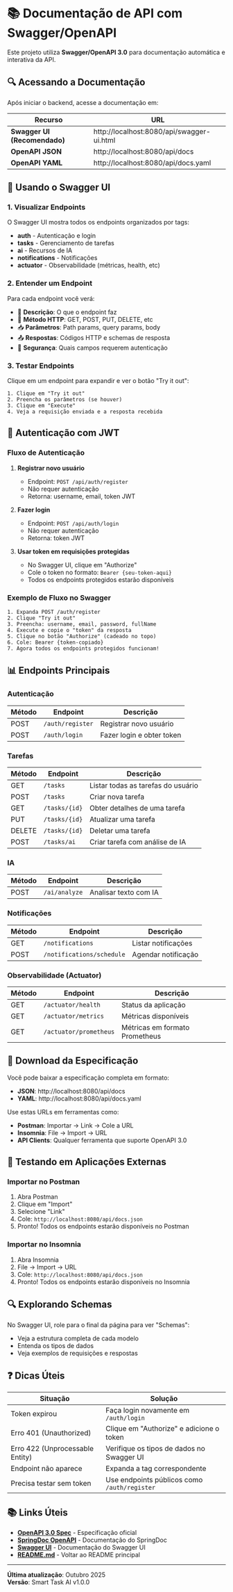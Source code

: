 # 📚 Documentação de API com Swagger/OpenAPI

Este projeto utiliza **Swagger/OpenAPI 3.0** para documentação automática e interativa da API.

## 🔍 Acessando a Documentação

Após iniciar o backend, acesse a documentação em:

| Recurso | URL |
|---------|-----|
| **Swagger UI (Recomendado)** | http://localhost:8080/api/swagger-ui.html |
| **OpenAPI JSON** | http://localhost:8080/api/docs |
| **OpenAPI YAML** | http://localhost:8080/api/docs.yaml |

## 🧪 Usando o Swagger UI

### 1. Visualizar Endpoints

O Swagger UI mostra todos os endpoints organizados por tags:
- **auth** - Autenticação e login
- **tasks** - Gerenciamento de tarefas
- **ai** - Recursos de IA
- **notifications** - Notificações
- **actuator** - Observabilidade (métricas, health, etc)

### 2. Entender um Endpoint

Para cada endpoint você verá:
- 📝 **Descrição**: O que o endpoint faz
- 🔧 **Método HTTP**: GET, POST, PUT, DELETE, etc
- 📥 **Parâmetros**: Path params, query params, body
- 📤 **Respostas**: Códigos HTTP e schemas de resposta
- 🔐 **Segurança**: Quais campos requerem autenticação

### 3. Testar Endpoints

Clique em um endpoint para expandir e ver o botão "Try it out":

```
1. Clique em "Try it out"
2. Preencha os parâmetros (se houver)
3. Clique em "Execute"
4. Veja a requisição enviada e a resposta recebida
```

## 🔐 Autenticação com JWT

### Fluxo de Autenticação

1. **Registrar novo usuário**
   - Endpoint: `POST /api/auth/register`
   - Não requer autenticação
   - Retorna: username, email, token JWT

2. **Fazer login**
   - Endpoint: `POST /api/auth/login`
   - Não requer autenticação
   - Retorna: token JWT

3. **Usar token em requisições protegidas**
   - No Swagger UI, clique em "Authorize"
   - Cole o token no formato: `Bearer {seu-token-aqui}`
   - Todos os endpoints protegidos estarão disponíveis

### Exemplo de Fluxo no Swagger

```
1. Expanda POST /auth/register
2. Clique "Try it out"
3. Preencha: username, email, password, fullName
4. Execute e copie o "token" da resposta
5. Clique no botão "Authorize" (cadeado no topo)
6. Cole: Bearer {token-copiado}
7. Agora todos os endpoints protegidos funcionam!
```

## 📊 Endpoints Principais

### Autenticação

| Método | Endpoint | Descrição |
|--------|----------|-----------|
| POST | `/auth/register` | Registrar novo usuário |
| POST | `/auth/login` | Fazer login e obter token |

### Tarefas

| Método | Endpoint | Descrição |
|--------|----------|-----------|
| GET | `/tasks` | Listar todas as tarefas do usuário |
| POST | `/tasks` | Criar nova tarefa |
| GET | `/tasks/{id}` | Obter detalhes de uma tarefa |
| PUT | `/tasks/{id}` | Atualizar uma tarefa |
| DELETE | `/tasks/{id}` | Deletar uma tarefa |
| POST | `/tasks/ai` | Criar tarefa com análise de IA |

### IA

| Método | Endpoint | Descrição |
|--------|----------|-----------|
| POST | `/ai/analyze` | Analisar texto com IA |

### Notificações

| Método | Endpoint | Descrição |
|--------|----------|-----------|
| GET | `/notifications` | Listar notificações |
| POST | `/notifications/schedule` | Agendar notificação |

### Observabilidade (Actuator)

| Método | Endpoint | Descrição |
|--------|----------|-----------|
| GET | `/actuator/health` | Status da aplicação |
| GET | `/actuator/metrics` | Métricas disponíveis |
| GET | `/actuator/prometheus` | Métricas em formato Prometheus |

## 🔗 Download da Especificação

Você pode baixar a especificação completa em formato:

- **JSON**: http://localhost:8080/api/docs
- **YAML**: http://localhost:8080/api/docs.yaml

Use estas URLs em ferramentas como:
- **Postman**: Importar → Link → Cole a URL
- **Insomnia**: File → Import → URL
- **API Clients**: Qualquer ferramenta que suporte OpenAPI 3.0

## 📱 Testando em Aplicações Externas

### Importar no Postman

1. Abra Postman
2. Clique em "Import"
3. Selecione "Link"
4. Cole: `http://localhost:8080/api/docs.json`
5. Pronto! Todos os endpoints estarão disponíveis no Postman

### Importar no Insomnia

1. Abra Insomnia
2. File → Import → URL
3. Cole: `http://localhost:8080/api/docs.json`
4. Pronto! Todos os endpoints estarão disponíveis no Insomnia

## 🔍 Explorando Schemas

No Swagger UI, role para o final da página para ver "Schemas":

- Veja a estrutura completa de cada modelo
- Entenda os tipos de dados
- Veja exemplos de requisições e respostas

## ❓ Dicas Úteis

| Situação | Solução |
|----------|---------|
| Token expirou | Faça login novamente em `/auth/login` |
| Erro 401 (Unauthorized) | Clique em "Authorize" e adicione o token |
| Erro 422 (Unprocessable Entity) | Verifique os tipos de dados no Swagger UI |
| Endpoint não aparece | Expanda a tag correspondente |
| Precisa testar sem token | Use endpoints públicos como `/auth/register` |

## 📚 Links Úteis

- **[OpenAPI 3.0 Spec](https://spec.openapis.org/oas/v3.0.3)** - Especificação oficial
- **[SpringDoc OpenAPI](https://springdoc.org/)** - Documentação do SpringDoc
- **[Swagger UI](https://swagger.io/tools/swagger-ui/)** - Documentação do Swagger UI
- **[README.md](../README.md)** - Voltar ao README principal

---

**Última atualização**: Outubro 2025  
**Versão**: Smart Task AI v1.0.0

